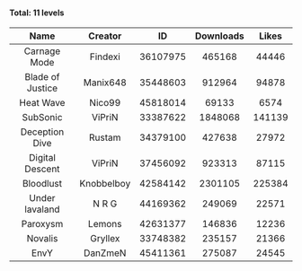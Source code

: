 #### Total: 11 levels

| Name | Creator | ID | Downloads | Likes |
|:---:|:---:|:---:|:---:|:---:|
| Carnage Mode | Findexi | 36107975 | 465168 | 44446
| Blade of Justice | Manix648 | 35448603 | 912964 | 94878
| Heat Wave | Nico99 | 45818014 | 69133 | 6574
| SubSonic | ViPriN | 33387622 | 1848068 | 141139
| Deception Dive | Rustam | 34379100 | 427638 | 27972
| Digital Descent | ViPriN | 37456092 | 923313 | 87115
| Bloodlust | Knobbelboy | 42584142 | 2301105 | 225384
| Under lavaland | N R G | 44169362 | 249069 | 22571
| Paroxysm | Lemons | 42631377 | 146836 | 12236
| Novalis | Gryllex | 33748382 | 235157 | 21366
| EnvY | DanZmeN | 45411361 | 275087 | 24545
